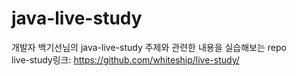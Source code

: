 # java-live-study
개발자 백기선님의 java-live-study 주제와 관련한 내용을 실습해보는 repo
<br>
live-study링크: https://github.com/whiteship/live-study/
